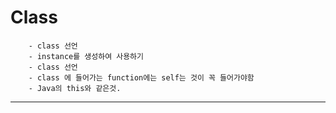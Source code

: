 
# Class
        - class 선언
        - instance를 생성하여 사용하기 
        - class 선언
        - class 에 들어가는 function에는 self는 것이 꼭 들어가야함 
        - Java의 this와 같은것. 
        
---

